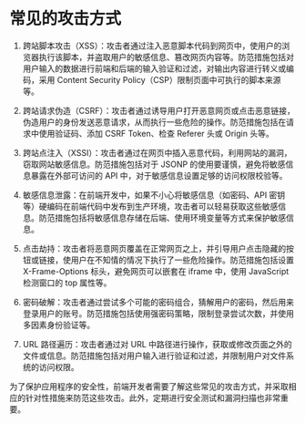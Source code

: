 # 常见的攻击方式

1. 跨站脚本攻击（XSS）：攻击者通过注入恶意脚本代码到网页中，使用户的浏览器执行该脚本，并盗取用户的敏感信息、篡改网页内容等。防范措施包括对用户输入的数据进行前端和后端的输入验证和过滤，对输出内容进行转义或编码，采用 Content Security Policy（CSP）限制页面中可执行的脚本来源等。

2. 跨站请求伪造（CSRF）：攻击者通过诱导用户打开恶意网页或点击恶意链接，伪造用户的身份发送恶意请求，从而执行一些危险的操作。防范措施包括在请求中使用验证码、添加 CSRF Token、检查 Referer 头或 Origin 头等。

3. 跨站点注入（XSSI）：攻击者通过在网页中插入恶意代码，利用网站的漏洞，窃取网站敏感信息。防范措施包括对于 JSONP 的使用要谨慎，避免将敏感信息暴露在外部可访问的 API 中，对于敏感信息设置足够的访问权限校验等。

4. 敏感信息泄露：在前端开发中，如果不小心将敏感信息（如密码、API 密钥等）硬编码在前端代码中发布到生产环境，攻击者可以轻易获取这些敏感信息。防范措施包括将敏感信息存储在后端、使用环境变量等方式来保护敏感信息。

5. 点击劫持：攻击者将恶意网页覆盖在正常网页之上，并引导用户点击隐藏的按钮或链接，使用户在不知情的情况下执行了一些危险操作。防范措施包括设置 X-Frame-Options 标头，避免网页可以嵌套在 iframe 中，使用 JavaScript 检测窗口的 top 属性等。

6. 密码破解：攻击者通过尝试多个可能的密码组合，猜解用户的密码，然后用来登录用户的账号。防范措施包括使用强密码策略，限制登录尝试次数，并使用多因素身份验证等。

7. URL 路径遍历：攻击者通过对 URL 中路径进行操作，获取或修改页面之外的文件或信息。防范措施包括对用户输入进行验证和过滤，并限制用户对文件系统的访问权限。

为了保护应用程序的安全性，前端开发者需要了解这些常见的攻击方式，并采取相应的针对性措施来防范这些攻击。此外，定期进行安全测试和漏洞扫描也非常重要。